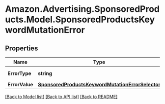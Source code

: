 # Amazon.Advertising.SponsoredProducts.Model.SponsoredProductsKeywordMutationError

## Properties

Name | Type | Description | Notes
------------ | ------------- | ------------- | -------------
**ErrorType** | **string** | The type of the error | 
**ErrorValue** | [**SponsoredProductsKeywordMutationErrorSelector**](SponsoredProductsKeywordMutationErrorSelector.md) |  | 

[[Back to Model list]](../README.md#documentation-for-models) [[Back to API list]](../README.md#documentation-for-api-endpoints) [[Back to README]](../README.md)

